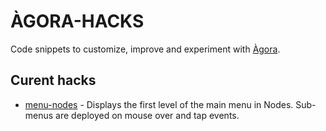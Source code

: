 # ÀGORA-HACKS
Code snippets to customize, improve and experiment with [Àgora](https://github.com/projectestac/agora).

## Curent hacks
- [menu-nodes](./menu-nodes/) - Displays the first level of the main menu in Nodes. Sub-menus are deployed on mouse over and tap events.

